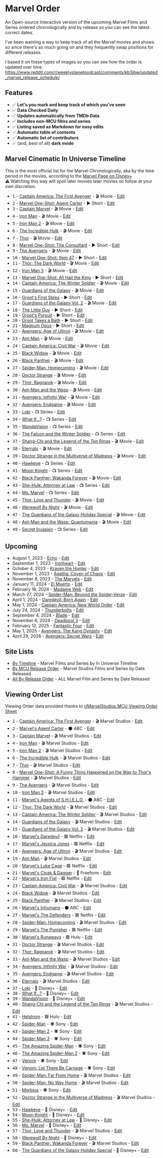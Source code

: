 # Marvel Order
An Open-source Interactive version of the upcoming Marvel Films and Series ordered chronologically and by release so you can see the latest correct dates. 

I've been wanting a way to keep track of all the Marvel movies and shows so since there's so much going on and they frequently swap positions for different releases. 

I based it on these types of images so you can see how the order is updated over time. 
https://www.reddit.com/r/weeklyplanetpodcast/comments/kb3ibw/updated_marvel_release_schedule/

## Features

- ✅ **Let's you mark and keep track of which you've seen**
- ✅ **Data Checked Daily**
- ✅ **Updates automatically from TMDb Data**
- ✅ **Includes non-MCU films and series**
- ✅ **Listing saved as Markdown for easy edits**
- ✅ **Automatic table of contents**
- ✅ **Automatic list of contributors**
- ✅ (and, best of all) **dark mode**

## Marvel Cinematic In Universe Timeline

This is the *most* official list for the Marvel Chronologically, aka by the time period in the movies, according to the [Marvel Page on Disney+](https://www.disneyplus.com/brand/marvel)
<br>
⚠️ Watching this way will spoil later movies later movies so follow at your own discretion.
<!-- start-in-universe-list -->

- <kbd>1</kbd> - [Captain America: The First Avenger](https://marvelorder.com/en/captain-america-the-first-avenger-1771) - 🎬 Movie - [Edit](https://github.com/ThatGuySam/marvelorder/blob/main/src/pages/en/captain-america-the-first-avenger-1771.md)
- <kbd>2</kbd> - [Marvel One-Shot: Agent Carter](https://marvelorder.com/en/marvel-one-shot-agent-carter-211387) - ▶️ Short - [Edit](https://github.com/ThatGuySam/marvelorder/blob/main/src/pages/en/marvel-one-shot-agent-carter-211387.md)
- <kbd>3</kbd> - [Captain Marvel](https://marvelorder.com/en/captain-marvel-299537) - 🎬 Movie - [Edit](https://github.com/ThatGuySam/marvelorder/blob/main/src/pages/en/captain-marvel-299537.md)
- <kbd>4</kbd> - [Iron Man](https://marvelorder.com/en/iron-man-1726) - 🎬 Movie - [Edit](https://github.com/ThatGuySam/marvelorder/blob/main/src/pages/en/iron-man-1726.md)
- <kbd>5</kbd> - [Iron Man 2](https://marvelorder.com/en/iron-man-2-10138) - 🎬 Movie - [Edit](https://github.com/ThatGuySam/marvelorder/blob/main/src/pages/en/iron-man-2-10138.md)
- <kbd>6</kbd> - [The Incredible Hulk](https://marvelorder.com/en/the-incredible-hulk-1724) - 🎬 Movie - [Edit](https://github.com/ThatGuySam/marvelorder/blob/main/src/pages/en/the-incredible-hulk-1724.md)
- <kbd>7</kbd> - [Thor](https://marvelorder.com/en/thor-10195) - 🎬 Movie - [Edit](https://github.com/ThatGuySam/marvelorder/blob/main/src/pages/en/thor-10195.md)
- <kbd>8</kbd> - [Marvel One-Shot: The Consultant](https://marvelorder.com/en/marvel-one-shot-the-consultant-76122) - ▶️ Short - [Edit](https://github.com/ThatGuySam/marvelorder/blob/main/src/pages/en/marvel-one-shot-the-consultant-76122.md)
- <kbd>9</kbd> - [The Avengers](https://marvelorder.com/en/the-avengers-24428) - 🎬 Movie - [Edit](https://github.com/ThatGuySam/marvelorder/blob/main/src/pages/en/the-avengers-24428.md)
- <kbd>10</kbd> - [Marvel One-Shot: Item 47](https://marvelorder.com/en/marvel-one-shot-item-47-119569) - ▶️ Short - [Edit](https://github.com/ThatGuySam/marvelorder/blob/main/src/pages/en/marvel-one-shot-item-47-119569.md)
- <kbd>11</kbd> - [Thor: The Dark World](https://marvelorder.com/en/thor-the-dark-world-76338) - 🎬 Movie - [Edit](https://github.com/ThatGuySam/marvelorder/blob/main/src/pages/en/thor-the-dark-world-76338.md)
- <kbd>12</kbd> - [Iron Man 3](https://marvelorder.com/en/iron-man-3-68721) - 🎬 Movie - [Edit](https://github.com/ThatGuySam/marvelorder/blob/main/src/pages/en/iron-man-3-68721.md)
- <kbd>13</kbd> - [Marvel One-Shot: All Hail the King](https://marvelorder.com/en/marvel-one-shot-all-hail-the-king-253980) - ▶️ Short - [Edit](https://github.com/ThatGuySam/marvelorder/blob/main/src/pages/en/marvel-one-shot-all-hail-the-king-253980.md)
- <kbd>14</kbd> - [Captain America: The Winter Soldier](https://marvelorder.com/en/captain-america-the-winter-soldier-100402) - 🎬 Movie - [Edit](https://github.com/ThatGuySam/marvelorder/blob/main/src/pages/en/captain-america-the-winter-soldier-100402.md)
- <kbd>15</kbd> - [Guardians of the Galaxy](https://marvelorder.com/en/guardians-of-the-galaxy-118340) - 🎬 Movie - [Edit](https://github.com/ThatGuySam/marvelorder/blob/main/src/pages/en/guardians-of-the-galaxy-118340.md)
- <kbd>16</kbd> - [Groot's First Steps](https://marvelorder.com/en/groots-first-steps-1010818) - ▶️ Short - [Edit](https://github.com/ThatGuySam/marvelorder/blob/main/src/pages/en/groots-first-steps-1010818.md)
- <kbd>17</kbd> - [Guardians of the Galaxy Vol. 2](https://marvelorder.com/en/guardians-of-the-galaxy-vol-2-283995) - 🎬 Movie - [Edit](https://github.com/ThatGuySam/marvelorder/blob/main/src/pages/en/guardians-of-the-galaxy-vol-2-283995.md)
- <kbd>18</kbd> - [The Little Guy](https://marvelorder.com/en/the-little-guy-1010819) - ▶️ Short - [Edit](https://github.com/ThatGuySam/marvelorder/blob/main/src/pages/en/the-little-guy-1010819.md)
- <kbd>19</kbd> - [Groot's Pursuit](https://marvelorder.com/en/groots-pursuit-1010820) - ▶️ Short - [Edit](https://github.com/ThatGuySam/marvelorder/blob/main/src/pages/en/groots-pursuit-1010820.md)
- <kbd>20</kbd> - [Groot Takes a Bath](https://marvelorder.com/en/groot-takes-a-bath-1010821) - ▶️ Short - [Edit](https://github.com/ThatGuySam/marvelorder/blob/main/src/pages/en/groot-takes-a-bath-1010821.md)
- <kbd>21</kbd> - [Magnum Opus](https://marvelorder.com/en/magnum-opus-1010823) - ▶️ Short - [Edit](https://github.com/ThatGuySam/marvelorder/blob/main/src/pages/en/magnum-opus-1010823.md)
- <kbd>22</kbd> - [Avengers: Age of Ultron](https://marvelorder.com/en/avengers-age-of-ultron-99861) - 🎬 Movie - [Edit](https://github.com/ThatGuySam/marvelorder/blob/main/src/pages/en/avengers-age-of-ultron-99861.md)
- <kbd>23</kbd> - [Ant-Man](https://marvelorder.com/en/ant-man-102899) - 🎬 Movie - [Edit](https://github.com/ThatGuySam/marvelorder/blob/main/src/pages/en/ant-man-102899.md)
- <kbd>24</kbd> - [Captain America: Civil War](https://marvelorder.com/en/captain-america-civil-war-271110) - 🎬 Movie - [Edit](https://github.com/ThatGuySam/marvelorder/blob/main/src/pages/en/captain-america-civil-war-271110.md)
- <kbd>25</kbd> - [Black Widow](https://marvelorder.com/en/black-widow-497698) - 🎬 Movie - [Edit](https://github.com/ThatGuySam/marvelorder/blob/main/src/pages/en/black-widow-497698.md)
- <kbd>26</kbd> - [Black Panther](https://marvelorder.com/en/black-panther-284054) - 🎬 Movie - [Edit](https://github.com/ThatGuySam/marvelorder/blob/main/src/pages/en/black-panther-284054.md)
- <kbd>27</kbd> - [Spider-Man: Homecoming](https://marvelorder.com/en/spider-man-homecoming-315635) - 🎬 Movie - [Edit](https://github.com/ThatGuySam/marvelorder/blob/main/src/pages/en/spider-man-homecoming-315635.md)
- <kbd>28</kbd> - [Doctor Strange](https://marvelorder.com/en/doctor-strange-284052) - 🎬 Movie - [Edit](https://github.com/ThatGuySam/marvelorder/blob/main/src/pages/en/doctor-strange-284052.md)
- <kbd>29</kbd> - [Thor: Ragnarok](https://marvelorder.com/en/thor-ragnarok-284053) - 🎬 Movie - [Edit](https://github.com/ThatGuySam/marvelorder/blob/main/src/pages/en/thor-ragnarok-284053.md)
- <kbd>30</kbd> - [Ant-Man and the Wasp](https://marvelorder.com/en/ant-man-and-the-wasp-363088) - 🎬 Movie - [Edit](https://github.com/ThatGuySam/marvelorder/blob/main/src/pages/en/ant-man-and-the-wasp-363088.md)
- <kbd>31</kbd> - [Avengers: Infinity War](https://marvelorder.com/en/avengers-infinity-war-299536) - 🎬 Movie - [Edit](https://github.com/ThatGuySam/marvelorder/blob/main/src/pages/en/avengers-infinity-war-299536.md)
- <kbd>32</kbd> - [Avengers: Endgame](https://marvelorder.com/en/avengers-endgame-299534) - 🎬 Movie - [Edit](https://github.com/ThatGuySam/marvelorder/blob/main/src/pages/en/avengers-endgame-299534.md)
- <kbd>33</kbd> - [Loki](https://marvelorder.com/en/loki-84958) - 📺 Series - [Edit](https://github.com/ThatGuySam/marvelorder/blob/main/src/pages/en/loki-84958.md)
- <kbd>34</kbd> - [What If...?](https://marvelorder.com/en/what-if-91363) - 📺 Series - [Edit](https://github.com/ThatGuySam/marvelorder/blob/main/src/pages/en/what-if-91363.md)
- <kbd>35</kbd> - [WandaVision](https://marvelorder.com/en/wandavision-85271) - 📺 Series - [Edit](https://github.com/ThatGuySam/marvelorder/blob/main/src/pages/en/wandavision-85271.md)
- <kbd>36</kbd> - [The Falcon and the Winter Soldier](https://marvelorder.com/en/the-falcon-and-the-winter-soldier-88396) - 📺 Series - [Edit](https://github.com/ThatGuySam/marvelorder/blob/main/src/pages/en/the-falcon-and-the-winter-soldier-88396.md)
- <kbd>37</kbd> - [Shang-Chi and the Legend of the Ten Rings](https://marvelorder.com/en/shang-chi-and-the-legend-of-the-ten-rings-566525) - 🎬 Movie - [Edit](https://github.com/ThatGuySam/marvelorder/blob/main/src/pages/en/shang-chi-and-the-legend-of-the-ten-rings-566525.md)
- <kbd>38</kbd> - [Eternals](https://marvelorder.com/en/eternals-524434) - 🎬 Movie - [Edit](https://github.com/ThatGuySam/marvelorder/blob/main/src/pages/en/eternals-524434.md)
- <kbd>39</kbd> - [Doctor Strange in the Multiverse of Madness](https://marvelorder.com/en/doctor-strange-in-the-multiverse-of-madness-453395) - 🎬 Movie - [Edit](https://github.com/ThatGuySam/marvelorder/blob/main/src/pages/en/doctor-strange-in-the-multiverse-of-madness-453395.md)
- <kbd>40</kbd> - [Hawkeye](https://marvelorder.com/en/hawkeye-88329) - 📺 Series - [Edit](https://github.com/ThatGuySam/marvelorder/blob/main/src/pages/en/hawkeye-88329.md)
- <kbd>41</kbd> - [Moon Knight](https://marvelorder.com/en/moon-knight-92749) - 📺 Series - [Edit](https://github.com/ThatGuySam/marvelorder/blob/main/src/pages/en/moon-knight-92749.md)
- <kbd>42</kbd> - [Black Panther: Wakanda Forever](https://marvelorder.com/en/black-panther-wakanda-forever-505642) - 🎬 Movie - [Edit](https://github.com/ThatGuySam/marvelorder/blob/main/src/pages/en/black-panther-wakanda-forever-505642.md)
- <kbd>43</kbd> - [She-Hulk: Attorney at Law](https://marvelorder.com/en/she-hulk-attorney-at-law-92783) - 📺 Series - [Edit](https://github.com/ThatGuySam/marvelorder/blob/main/src/pages/en/she-hulk-attorney-at-law-92783.md)
- <kbd>44</kbd> - [Ms. Marvel](https://marvelorder.com/en/ms-marvel-92782) - 📺 Series - [Edit](https://github.com/ThatGuySam/marvelorder/blob/main/src/pages/en/ms-marvel-92782.md)
- <kbd>45</kbd> - [Thor: Love and Thunder](https://marvelorder.com/en/thor-love-and-thunder-616037) - 🎬 Movie - [Edit](https://github.com/ThatGuySam/marvelorder/blob/main/src/pages/en/thor-love-and-thunder-616037.md)
- <kbd>46</kbd> - [Werewolf By Night](https://marvelorder.com/en/werewolf-by-night-894205) - 🎬 Movie - [Edit](https://github.com/ThatGuySam/marvelorder/blob/main/src/pages/en/werewolf-by-night-894205.md)
- <kbd>47</kbd> - [The Guardians of the Galaxy Holiday Special](https://marvelorder.com/en/the-guardians-of-the-galaxy-holiday-special-774752) - 🎬 Movie - [Edit](https://github.com/ThatGuySam/marvelorder/blob/main/src/pages/en/the-guardians-of-the-galaxy-holiday-special-774752.md)
- <kbd>48</kbd> - [Ant-Man and the Wasp: Quantumania](https://marvelorder.com/en/ant-man-and-the-wasp-quantumania-640146) - 🎬 Movie - [Edit](https://github.com/ThatGuySam/marvelorder/blob/main/src/pages/en/ant-man-and-the-wasp-quantumania-640146.md)
- <kbd>49</kbd> - [Secret Invasion](https://marvelorder.com/en/secret-invasion-114472) - 📺 Series - [Edit](https://github.com/ThatGuySam/marvelorder/blob/main/src/pages/en/secret-invasion-114472.md)

<!-- end-in-universe-list -->


## Upcoming
<!-- start-upcoming-list -->

- August 1, 2023 - [Echo](https://marvelorder.com/en/echo-122226) - [Edit](https://github.com/ThatGuySam/marvelorder/blob/main/src/pages/en/echo-122226.md)
- September 1, 2023 - [Ironheart](https://marvelorder.com/en/ironheart-114471) - [Edit](https://github.com/ThatGuySam/marvelorder/blob/main/src/pages/en/ironheart-114471.md)
- October 4, 2023 - [Kraven the Hunter](https://marvelorder.com/en/kraven-the-hunter-539972) - [Edit](https://github.com/ThatGuySam/marvelorder/blob/main/src/pages/en/kraven-the-hunter-539972.md)
- November 1, 2023 - [Agatha: Coven of Chaos](https://marvelorder.com/en/agatha-house-of-harkness-138501) - [Edit](https://github.com/ThatGuySam/marvelorder/blob/main/src/pages/en/agatha-house-of-harkness-138501.md)
- November 8, 2023 - [The Marvels](https://marvelorder.com/en/the-marvels-609681) - [Edit](https://github.com/ThatGuySam/marvelorder/blob/main/src/pages/en/the-marvels-609681.md)
- January 11, 2024 - [El Muerto](https://marvelorder.com/en/el-muerto-967731) - [Edit](https://github.com/ThatGuySam/marvelorder/blob/main/src/pages/en/el-muerto-967731.md)
- February 16, 2024 - [Madame Web](https://marvelorder.com/en/madame-web-634492) - [Edit](https://github.com/ThatGuySam/marvelorder/blob/main/src/pages/en/madame-web-634492.md)
- March 27, 2024 - [Spider-Man: Beyond the Spider-Verse](https://marvelorder.com/en/spider-man-beyond-the-spider-verse-911916) - [Edit](https://github.com/ThatGuySam/marvelorder/blob/main/src/pages/en/spider-man-beyond-the-spider-verse-911916.md)
- April 1, 2024 - [Daredevil: Born Again](https://marvelorder.com/en/daredevil-born-again-202555) - [Edit](https://github.com/ThatGuySam/marvelorder/blob/main/src/pages/en/daredevil-born-again-202555.md)
- May 1, 2024 - [Captain America: New World Order](https://marvelorder.com/en/captain-america-new-world-order-822119) - [Edit](https://github.com/ThatGuySam/marvelorder/blob/main/src/pages/en/captain-america-new-world-order-822119.md)
- July 24, 2024 - [Thunderbolts](https://marvelorder.com/en/thunderbolts-986056) - [Edit](https://github.com/ThatGuySam/marvelorder/blob/main/src/pages/en/thunderbolts-986056.md)
- September 4, 2024 - [Blade](https://marvelorder.com/en/blade-617127) - [Edit](https://github.com/ThatGuySam/marvelorder/blob/main/src/pages/en/blade-617127.md)
- November 6, 2024 - [Deadpool 3](https://marvelorder.com/en/deadpool-3-533535) - [Edit](https://github.com/ThatGuySam/marvelorder/blob/main/src/pages/en/deadpool-3-533535.md)
- February 12, 2025 - [Fantastic Four](https://marvelorder.com/en/fantastic-four-617126) - [Edit](https://github.com/ThatGuySam/marvelorder/blob/main/src/pages/en/fantastic-four-617126.md)
- May 1, 2025 - [Avengers: The Kang Dynasty](https://marvelorder.com/en/avengers-the-kang-dynasty-1003596) - [Edit](https://github.com/ThatGuySam/marvelorder/blob/main/src/pages/en/avengers-the-kang-dynasty-1003596.md)
- April 29, 2026 - [Avengers: Secret Wars](https://marvelorder.com/en/avengers-secret-wars-1003598) - [Edit](https://github.com/ThatGuySam/marvelorder/blob/main/src/pages/en/avengers-secret-wars-1003598.md)

<!-- end-upcoming-list -->

## Site Lists

- [By Timeline](https://marvelorder.com/marvel-cinematic-universe-in-timeline-order/) - Marvel Films and Series by In Universe Timeline
- [By MCU Release Order](https://marvelorder.com/marvel-cinematic-universe-movies-in-order/) - Marvel Studios Films and Series by Date Released
- [All By Release Order](https://marvelorder.com) - ALL Marvel Film and Series by Date Released


## Viewing Order List
Viewing Order data provided thanks to [r/MarvelStudios MCU Viewing Order Sheet](https://docs.google.com/spreadsheets/d/1Xfe--9Wshbb3ru0JplA2PnEwN7mVawazKmhWJjr_wKs/edit#gid=0)

<!-- start-viewing-order-list -->

- <kbd>1</kbd> - [Captain America: The First Avenger](https://marvelorder.com/en/captain-america-the-first-avenger-1771) - 🎬 Marvel Studios - [Edit](https://github.com/ThatGuySam/marvelorder/blob/main/src/pages/en/captain-america-the-first-avenger-1771.md)
- <kbd>2</kbd> - [Marvel's Agent Carter](https://marvelorder.com/en/marvels-agent-carter-61550) - ⚫️ ABC - [Edit](https://github.com/ThatGuySam/marvelorder/blob/main/src/pages/en/marvels-agent-carter-61550.md)
- <kbd>3</kbd> - [Captain Marvel](https://marvelorder.com/en/captain-marvel-299537) - 🎬 Marvel Studios - [Edit](https://github.com/ThatGuySam/marvelorder/blob/main/src/pages/en/captain-marvel-299537.md)
- <kbd>4</kbd> - [Iron Man](https://marvelorder.com/en/iron-man-1726) - 🎬 Marvel Studios - [Edit](https://github.com/ThatGuySam/marvelorder/blob/main/src/pages/en/iron-man-1726.md)
- <kbd>5</kbd> - [Iron Man 2](https://marvelorder.com/en/iron-man-2-10138) - 🎬 Marvel Studios - [Edit](https://github.com/ThatGuySam/marvelorder/blob/main/src/pages/en/iron-man-2-10138.md)
- <kbd>6</kbd> - [The Incredible Hulk](https://marvelorder.com/en/the-incredible-hulk-1724) - 🎬 Marvel Studios - [Edit](https://github.com/ThatGuySam/marvelorder/blob/main/src/pages/en/the-incredible-hulk-1724.md)
- <kbd>7</kbd> - [Thor](https://marvelorder.com/en/thor-10195) - 🎬 Marvel Studios - [Edit](https://github.com/ThatGuySam/marvelorder/blob/main/src/pages/en/thor-10195.md)
- <kbd>8</kbd> - [Marvel One-Shot: A Funny Thing Happened on the Way to Thor's Hammer](https://marvelorder.com/en/marvel-one-shot-a-funny-thing-happened-on-the-way-to-thors-hammer-76535) - 🎬 Marvel Studios - [Edit](https://github.com/ThatGuySam/marvelorder/blob/main/src/pages/en/marvel-one-shot-a-funny-thing-happened-on-the-way-to-thors-hammer-76535.md)
- <kbd>9</kbd> - [The Avengers](https://marvelorder.com/en/the-avengers-24428) - 🎬 Marvel Studios - [Edit](https://github.com/ThatGuySam/marvelorder/blob/main/src/pages/en/the-avengers-24428.md)
- <kbd>10</kbd> - [Iron Man 3](https://marvelorder.com/en/iron-man-3-68721) - 🎬 Marvel Studios - [Edit](https://github.com/ThatGuySam/marvelorder/blob/main/src/pages/en/iron-man-3-68721.md)
- <kbd>11</kbd> - [Marvel's Agents of S.H.I.E.L.D.](https://marvelorder.com/en/marvels-agents-of-shield-1403) - ⚫️ ABC - [Edit](https://github.com/ThatGuySam/marvelorder/blob/main/src/pages/en/marvels-agents-of-shield-1403.md)
- <kbd>12</kbd> - [Thor: The Dark World](https://marvelorder.com/en/thor-the-dark-world-76338) - 🎬 Marvel Studios - [Edit](https://github.com/ThatGuySam/marvelorder/blob/main/src/pages/en/thor-the-dark-world-76338.md)
- <kbd>13</kbd> - [Captain America: The Winter Soldier](https://marvelorder.com/en/captain-america-the-winter-soldier-100402) - 🎬 Marvel Studios - [Edit](https://github.com/ThatGuySam/marvelorder/blob/main/src/pages/en/captain-america-the-winter-soldier-100402.md)
- <kbd>14</kbd> - [Guardians of the Galaxy](https://marvelorder.com/en/guardians-of-the-galaxy-118340) - 🎬 Marvel Studios - [Edit](https://github.com/ThatGuySam/marvelorder/blob/main/src/pages/en/guardians-of-the-galaxy-118340.md)
- <kbd>15</kbd> - [Guardians of the Galaxy Vol. 2](https://marvelorder.com/en/guardians-of-the-galaxy-vol-2-283995) - 🎬 Marvel Studios - [Edit](https://github.com/ThatGuySam/marvelorder/blob/main/src/pages/en/guardians-of-the-galaxy-vol-2-283995.md)
- <kbd>16</kbd> - [Marvel's Daredevil](https://marvelorder.com/en/marvels-daredevil-61889) - 🟥 Netflix - [Edit](https://github.com/ThatGuySam/marvelorder/blob/main/src/pages/en/marvels-daredevil-61889.md)
- <kbd>17</kbd> - [Marvel's Jessica Jones](https://marvelorder.com/en/marvels-jessica-jones-38472) - 🟥 Netflix - [Edit](https://github.com/ThatGuySam/marvelorder/blob/main/src/pages/en/marvels-jessica-jones-38472.md)
- <kbd>18</kbd> - [Avengers: Age of Ultron](https://marvelorder.com/en/avengers-age-of-ultron-99861) - 🎬 Marvel Studios - [Edit](https://github.com/ThatGuySam/marvelorder/blob/main/src/pages/en/avengers-age-of-ultron-99861.md)
- <kbd>19</kbd> - [Ant-Man](https://marvelorder.com/en/ant-man-102899) - 🎬 Marvel Studios - [Edit](https://github.com/ThatGuySam/marvelorder/blob/main/src/pages/en/ant-man-102899.md)
- <kbd>20</kbd> - [Marvel's Luke Cage](https://marvelorder.com/en/marvels-luke-cage-62126) - 🟥 Netflix - [Edit](https://github.com/ThatGuySam/marvelorder/blob/main/src/pages/en/marvels-luke-cage-62126.md)
- <kbd>21</kbd> - [Marvel's Cloak & Dagger](https://marvelorder.com/en/marvels-cloak-and-dagger-66190) - 🔵 Freeform - [Edit](https://github.com/ThatGuySam/marvelorder/blob/main/src/pages/en/marvels-cloak-and-dagger-66190.md)
- <kbd>22</kbd> - [Marvel's Iron Fist](https://marvelorder.com/en/marvels-iron-fist-62127) - 🟥 Netflix - [Edit](https://github.com/ThatGuySam/marvelorder/blob/main/src/pages/en/marvels-iron-fist-62127.md)
- <kbd>23</kbd> - [Captain America: Civil War](https://marvelorder.com/en/captain-america-civil-war-271110) - 🎬 Marvel Studios - [Edit](https://github.com/ThatGuySam/marvelorder/blob/main/src/pages/en/captain-america-civil-war-271110.md)
- <kbd>24</kbd> - [Black Widow](https://marvelorder.com/en/black-widow-497698) - 🎬 Marvel Studios - [Edit](https://github.com/ThatGuySam/marvelorder/blob/main/src/pages/en/black-widow-497698.md)
- <kbd>25</kbd> - [Black Panther](https://marvelorder.com/en/black-panther-284054) - 🎬 Marvel Studios - [Edit](https://github.com/ThatGuySam/marvelorder/blob/main/src/pages/en/black-panther-284054.md)
- <kbd>26</kbd> - [Marvel's Inhumans](https://marvelorder.com/en/marvels-inhumans-68716) - ⚫️ ABC - [Edit](https://github.com/ThatGuySam/marvelorder/blob/main/src/pages/en/marvels-inhumans-68716.md)
- <kbd>27</kbd> - [Marvel's The Defenders](https://marvelorder.com/en/marvels-the-defenders-62285) - 🟥 Netflix - [Edit](https://github.com/ThatGuySam/marvelorder/blob/main/src/pages/en/marvels-the-defenders-62285.md)
- <kbd>28</kbd> - [Spider-Man: Homecoming](https://marvelorder.com/en/spider-man-homecoming-315635) - 🎬 Marvel Studios - [Edit](https://github.com/ThatGuySam/marvelorder/blob/main/src/pages/en/spider-man-homecoming-315635.md)
- <kbd>29</kbd> - [Marvel's The Punisher](https://marvelorder.com/en/marvels-the-punisher-67178) - 🟥 Netflix - [Edit](https://github.com/ThatGuySam/marvelorder/blob/main/src/pages/en/marvels-the-punisher-67178.md)
- <kbd>30</kbd> - [Marvel's Runaways](https://marvelorder.com/en/marvels-runaways-67466) - 🟩 Hulu - [Edit](https://github.com/ThatGuySam/marvelorder/blob/main/src/pages/en/marvels-runaways-67466.md)
- <kbd>31</kbd> - [Doctor Strange](https://marvelorder.com/en/doctor-strange-284052) - 🎬 Marvel Studios - [Edit](https://github.com/ThatGuySam/marvelorder/blob/main/src/pages/en/doctor-strange-284052.md)
- <kbd>32</kbd> - [Thor: Ragnarok](https://marvelorder.com/en/thor-ragnarok-284053) - 🎬 Marvel Studios - [Edit](https://github.com/ThatGuySam/marvelorder/blob/main/src/pages/en/thor-ragnarok-284053.md)
- <kbd>33</kbd> - [Ant-Man and the Wasp](https://marvelorder.com/en/ant-man-and-the-wasp-363088) - 🎬 Marvel Studios - [Edit](https://github.com/ThatGuySam/marvelorder/blob/main/src/pages/en/ant-man-and-the-wasp-363088.md)
- <kbd>34</kbd> - [Avengers: Infinity War](https://marvelorder.com/en/avengers-infinity-war-299536) - 🎬 Marvel Studios - [Edit](https://github.com/ThatGuySam/marvelorder/blob/main/src/pages/en/avengers-infinity-war-299536.md)
- <kbd>35</kbd> - [Avengers: Endgame](https://marvelorder.com/en/avengers-endgame-299534) - 🎬 Marvel Studios - [Edit](https://github.com/ThatGuySam/marvelorder/blob/main/src/pages/en/avengers-endgame-299534.md)
- <kbd>36</kbd> - [Eternals](https://marvelorder.com/en/eternals-524434) - 🎬 Marvel Studios - [Edit](https://github.com/ThatGuySam/marvelorder/blob/main/src/pages/en/eternals-524434.md)
- <kbd>37</kbd> - [Loki](https://marvelorder.com/en/loki-84958) - 🏰 Disney+ - [Edit](https://github.com/ThatGuySam/marvelorder/blob/main/src/pages/en/loki-84958.md)
- <kbd>38</kbd> - [What If...?](https://marvelorder.com/en/what-if-91363) - 🏰 Disney+ - [Edit](https://github.com/ThatGuySam/marvelorder/blob/main/src/pages/en/what-if-91363.md)
- <kbd>39</kbd> - [WandaVision](https://marvelorder.com/en/wandavision-85271) - 🏰 Disney+ - [Edit](https://github.com/ThatGuySam/marvelorder/blob/main/src/pages/en/wandavision-85271.md)
- <kbd>40</kbd> - [Shang-Chi and the Legend of the Ten Rings](https://marvelorder.com/en/shang-chi-and-the-legend-of-the-ten-rings-566525) - 🎬 Marvel Studios - [Edit](https://github.com/ThatGuySam/marvelorder/blob/main/src/pages/en/shang-chi-and-the-legend-of-the-ten-rings-566525.md)
- <kbd>41</kbd> - [Helstrom](https://marvelorder.com/en/helstrom-88987) - 🟩 Hulu - [Edit](https://github.com/ThatGuySam/marvelorder/blob/main/src/pages/en/helstrom-88987.md)
- <kbd>42</kbd> - [Spider-Man](https://marvelorder.com/en/spider-man-557) - 🕷 Sony - [Edit](https://github.com/ThatGuySam/marvelorder/blob/main/src/pages/en/spider-man-557.md)
- <kbd>43</kbd> - [Spider-Man 2](https://marvelorder.com/en/spider-man-2-558) - 🕷 Sony - [Edit](https://github.com/ThatGuySam/marvelorder/blob/main/src/pages/en/spider-man-2-558.md)
- <kbd>44</kbd> - [Spider-Man 3](https://marvelorder.com/en/spider-man-3-559) - 🕷 Sony - [Edit](https://github.com/ThatGuySam/marvelorder/blob/main/src/pages/en/spider-man-3-559.md)
- <kbd>45</kbd> - [The Amazing Spider-Man](https://marvelorder.com/en/the-amazing-spider-man-1930) - 🕷 Sony - [Edit](https://github.com/ThatGuySam/marvelorder/blob/main/src/pages/en/the-amazing-spider-man-1930.md)
- <kbd>46</kbd> - [The Amazing Spider-Man 2](https://marvelorder.com/en/the-amazing-spider-man-2-102382) - 🕷 Sony - [Edit](https://github.com/ThatGuySam/marvelorder/blob/main/src/pages/en/the-amazing-spider-man-2-102382.md)
- <kbd>47</kbd> - [Venom](https://marvelorder.com/en/venom-335983) - 🕷 Sony - [Edit](https://github.com/ThatGuySam/marvelorder/blob/main/src/pages/en/venom-335983.md)
- <kbd>48</kbd> - [Venom: Let There Be Carnage](https://marvelorder.com/en/venom-let-there-be-carnage-580489) - 🕷 Sony - [Edit](https://github.com/ThatGuySam/marvelorder/blob/main/src/pages/en/venom-let-there-be-carnage-580489.md)
- <kbd>49</kbd> - [Spider-Man: Far From Home](https://marvelorder.com/en/spider-man-far-from-home-429617) - 🎬 Marvel Studios - [Edit](https://github.com/ThatGuySam/marvelorder/blob/main/src/pages/en/spider-man-far-from-home-429617.md)
- <kbd>50</kbd> - [Spider-Man: No Way Home](https://marvelorder.com/en/spider-man-no-way-home-634649) - 🎬 Marvel Studios - [Edit](https://github.com/ThatGuySam/marvelorder/blob/main/src/pages/en/spider-man-no-way-home-634649.md)
- <kbd>51</kbd> - [Morbius](https://marvelorder.com/en/morbius-526896) - 🕷 Sony - [Edit](https://github.com/ThatGuySam/marvelorder/blob/main/src/pages/en/morbius-526896.md)
- <kbd>52</kbd> - [Doctor Strange in the Multiverse of Madness](https://marvelorder.com/en/doctor-strange-in-the-multiverse-of-madness-453395) - 🎬 Marvel Studios - [Edit](https://github.com/ThatGuySam/marvelorder/blob/main/src/pages/en/doctor-strange-in-the-multiverse-of-madness-453395.md)
- <kbd>53</kbd> - [Hawkeye](https://marvelorder.com/en/hawkeye-88329) - 🏰 Disney+ - [Edit](https://github.com/ThatGuySam/marvelorder/blob/main/src/pages/en/hawkeye-88329.md)
- <kbd>54</kbd> - [Moon Knight](https://marvelorder.com/en/moon-knight-92749) - 🏰 Disney+ - [Edit](https://github.com/ThatGuySam/marvelorder/blob/main/src/pages/en/moon-knight-92749.md)
- <kbd>55</kbd> - [She-Hulk: Attorney at Law](https://marvelorder.com/en/she-hulk-attorney-at-law-92783) - 🏰 Disney+ - [Edit](https://github.com/ThatGuySam/marvelorder/blob/main/src/pages/en/she-hulk-attorney-at-law-92783.md)
- <kbd>56</kbd> - [Ms. Marvel](https://marvelorder.com/en/ms-marvel-92782) - 🏰 Disney+ - [Edit](https://github.com/ThatGuySam/marvelorder/blob/main/src/pages/en/ms-marvel-92782.md)
- <kbd>57</kbd> - [Thor: Love and Thunder](https://marvelorder.com/en/thor-love-and-thunder-616037) - 🎬 Marvel Studios - [Edit](https://github.com/ThatGuySam/marvelorder/blob/main/src/pages/en/thor-love-and-thunder-616037.md)
- <kbd>58</kbd> - [Werewolf By Night](https://marvelorder.com/en/werewolf-by-night-894205) - 🏰 Disney+ - [Edit](https://github.com/ThatGuySam/marvelorder/blob/main/src/pages/en/werewolf-by-night-894205.md)
- <kbd>59</kbd> - [Black Panther: Wakanda Forever](https://marvelorder.com/en/black-panther-wakanda-forever-505642) - 🎬 Marvel Studios - [Edit](https://github.com/ThatGuySam/marvelorder/blob/main/src/pages/en/black-panther-wakanda-forever-505642.md)
- <kbd>60</kbd> - [The Guardians of the Galaxy Holiday Special](https://marvelorder.com/en/the-guardians-of-the-galaxy-holiday-special-774752) - 🏰 Disney+ - [Edit](https://github.com/ThatGuySam/marvelorder/blob/main/src/pages/en/the-guardians-of-the-galaxy-holiday-special-774752.md)

<!-- end-viewing-order-list -->

